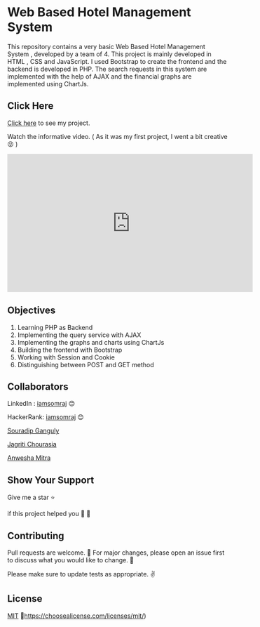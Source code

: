 # Web Based Hotel Management System

This repository contains a very basic Web Based Hotel Management System , developed by a team of 4. This project is mainly developed in HTML , CSS and JavaScript. I used Bootstrap to create the frontend and the backend is developed in PHP.  The search requests in this system are implemented with the help of AJAX and the financial graphs are implemented using ChartJs.

## Click Here

[Click here](https://iamsomraj.github.io/Web-Based-Hotel-Management-System/) to see my project.

Watch the informative video. ( As it was my first project, I went a bit creative 😜  )

<iframe width="560" height="315" src="https://www.youtube-nocookie.com/embed/tPg7g6zsQhk" frameborder="0" allow="accelerometer; autoplay; encrypted-media; gyroscope; picture-in-picture" allowfullscreen></iframe>

## Objectives

1. Learning PHP as Backend
2. Implementing the query service with AJAX
3. Implementing the graphs and charts using ChartJs
4. Building the frontend with Bootstrap
5. Working with Session and Cookie
6. Distinguishing between POST and GET method 

## Collaborators

LinkedIn : [iamsomraj](https://www.linkedin.com/in/iamsomraj/) 😊

HackerRank: [iamsomraj](https://www.hackerrank.com/iamsomraj?hr_r=1) 😊

[Souradip Ganguly](https://github.com/Souro08)

[Jagriti Chourasia](https://github.com/jagriti47)

[Anwesha Mitra](https://github.com/Anwesha1998)

## Show Your Support

Give me a star ⭐

if this project helped you 👦 👧

## Contributing

Pull requests are welcome. 🤝 For major changes, please open an issue first to discuss what you would like to change. 🙏

Please make sure to update tests as appropriate. ✌

## License

[MIT](https://choosealicense.com/licenses/mit/) 📰https://choosealicense.com/licenses/mit/)